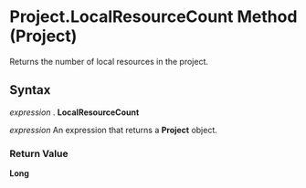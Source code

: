 
# Project.LocalResourceCount Method (Project)

Returns the number of local resources in the project.


## Syntax

 _expression_ . **LocalResourceCount**

 _expression_ An expression that returns a **Project** object.


### Return Value

 **Long**

